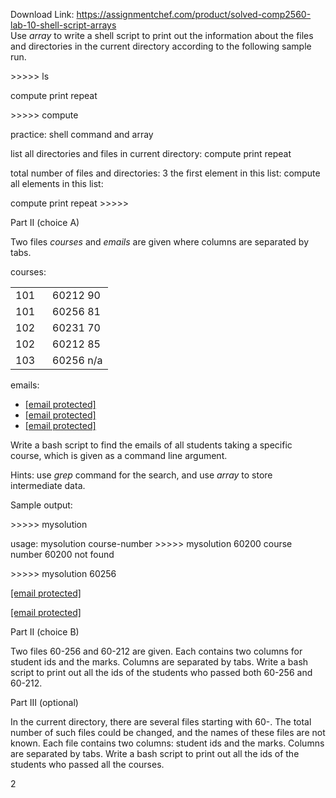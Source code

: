 Download Link: https://assignmentchef.com/product/solved-comp2560-lab-10-shell-script-arrays
<br>
Use <em>array</em> to write a shell script to print out the information about the files and directories in the current directory according to the following sample run.

&gt;&gt;&gt;&gt;&gt; ls

compute     print repeat

&gt;&gt;&gt;&gt;&gt; compute

practice: shell command and array

list all directories and files in current directory: compute print repeat

total number of files and directories: 3                                    the first element in this list: compute                                      all elements in this list:

compute                                   print                             repeat                            &gt;&gt;&gt;&gt;&gt;




Part II (choice A)

Two files <em>courses</em> and <em>emails</em> are given where columns are separated by tabs.




courses:

<table width="0">

 <tbody>

  <tr>

   <td width="43">101</td>

   <td width="81">60212 90</td>

  </tr>

  <tr>

   <td width="43">101</td>

   <td width="81">60256 81</td>

  </tr>

  <tr>

   <td width="43">102</td>

   <td width="81">60231 70</td>

  </tr>

  <tr>

   <td width="43">102</td>

   <td width="81">60212 85</td>

  </tr>

  <tr>

   <td width="43">103</td>

   <td width="81">60256 n/a</td>

  </tr>

 </tbody>

</table>




emails:

<ul>

 <li><a href="/cdn-cgi/l/email-protection" class="__cf_email__" data-cfemail="dcedeced9ca9abb5b2b8afb3aef2bfbd">[email protected]</a></li>

 <li><a href="/cdn-cgi/l/email-protection" class="__cf_email__" data-cfemail="350405077540425c5b51465a471b5654">[email protected]</a></li>

 <li><a href="/cdn-cgi/l/email-protection" class="__cf_email__" data-cfemail="bc8d8c8ffcc9cbd5d2d8cfd3ce92dfdd">[email protected]</a></li>

</ul>

Write a bash script to find the emails of all students taking a specific course, which is given as a command line argument.

Hints: use <em>grep</em> command for the search, and use <em>array</em> to store intermediate data.

Sample output:




&gt;&gt;&gt;&gt;&gt; mysolution

usage: mysolution course-number &gt;&gt;&gt;&gt;&gt; mysolution 60200 course number 60200 not found

&gt;&gt;&gt;&gt;&gt; mysolution 60256

<a href="/cdn-cgi/l/email-protection" class="__cf_email__" data-cfemail="3a0b0a0b7a4f4d53545e49554814595b">[email protected]</a>

<a href="/cdn-cgi/l/email-protection" class="__cf_email__" data-cfemail="a1909192e1d4d6c8cfc5d2ced38fc2c0">[email protected]</a>







Part II (choice B)




Two files 60-256 and 60-212 are given. Each contains two columns for student ids and the marks. Columns are separated by tabs. Write a bash script to print out all the ids of the students who passed both 60-256 and 60-212.













Part III (optional)




In the current directory, there are several files starting with 60-. The total number of such files could be changed, and the names of these files are not known. Each file contains two columns: student ids and the marks. Columns are separated by tabs. Write a bash script to print out all the ids of the students who passed all the courses.







2